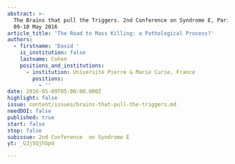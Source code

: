```yaml
---
abstract: >-
  The Brains that pull the Triggers. 2nd Conference on Syndrome E, Paris IAS,
  09-10 May 2016
article_title: 'The Road to Mass Killing: a Pathological Process?'
authors:
  - firstname: 'David '
    is_institution: false
    lastname: Cohen
    positions_and_institutions:
      - institution: Université Pierre & Marie Curie, France
        positions:
          - ''
date: 2016-05-09T05:00:00.000Z
highlight: false
issue: content/issues/brains-that-pull-the-triggers.md
needDOI: false
published: true
start: false
stop: false
subissue: 2nd Conference  on Syndrome E
yt: _G3j5QjhSpU

---
```

<Youtube yt="_G3j5QjhSpU" caption="The Road to Mass Killing: a Pathological Process?" start="false" stop="false"></Youtube>
